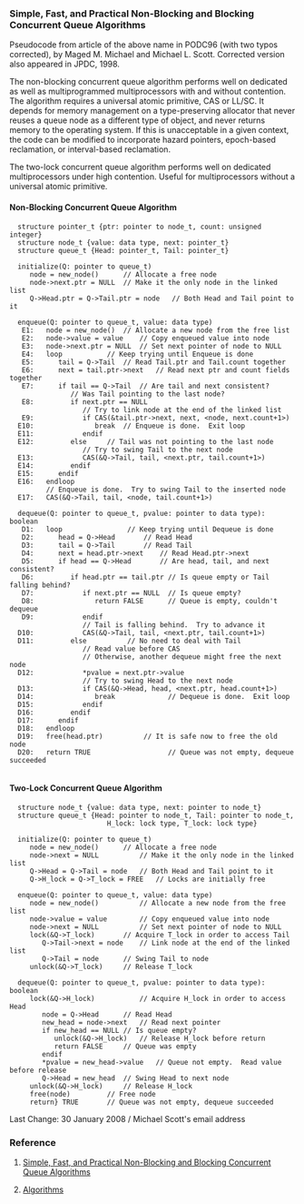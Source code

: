 ### Simple, Fast, and Practical Non-Blocking and Blocking Concurrent Queue Algorithms

Pseudocode from article of the above name in PODC96 (with two typos corrected), by Maged M. Michael and Michael L. Scott. Corrected version also appeared in JPDC, 1998.

The non-blocking concurrent queue algorithm performs well on dedicated as well as multiprogrammed multiprocessors with and without contention. The algorithm requires a universal atomic primitive, CAS or LL/SC. It depends for memory management on a type-preserving allocator that never reuses a queue node as a different type of object, and never returns memory to the operating system. If this is unacceptable in a given context, the code can be modified to incorporate hazard pointers, epoch-based reclamation, or interval-based reclamation.

The two-lock concurrent queue algorithm performs well on dedicated multiprocessors under high contention. Useful for multiprocessors without a universal atomic primitive.

#### Non-Blocking Concurrent Queue Algorithm

```cgo
  structure pointer_t {ptr: pointer to node_t, count: unsigned integer}
  structure node_t {value: data type, next: pointer_t}
  structure queue_t {Head: pointer_t, Tail: pointer_t}
  
  initialize(Q: pointer to queue_t)
     node = new_node()		// Allocate a free node
     node->next.ptr = NULL	// Make it the only node in the linked list
     Q->Head.ptr = Q->Tail.ptr = node	// Both Head and Tail point to it
  
  enqueue(Q: pointer to queue_t, value: data type)
   E1:   node = new_node()	// Allocate a new node from the free list
   E2:   node->value = value	// Copy enqueued value into node
   E3:   node->next.ptr = NULL	// Set next pointer of node to NULL
   E4:   loop			// Keep trying until Enqueue is done
   E5:      tail = Q->Tail	// Read Tail.ptr and Tail.count together
   E6:      next = tail.ptr->next	// Read next ptr and count fields together
   E7:      if tail == Q->Tail	// Are tail and next consistent?
               // Was Tail pointing to the last node?
   E8:         if next.ptr == NULL
                  // Try to link node at the end of the linked list
   E9:            if CAS(&tail.ptr->next, next, <node, next.count+1>)
  E10:               break	// Enqueue is done.  Exit loop
  E11:            endif
  E12:         else		// Tail was not pointing to the last node
                  // Try to swing Tail to the next node
  E13:            CAS(&Q->Tail, tail, <next.ptr, tail.count+1>)
  E14:         endif
  E15:      endif
  E16:   endloop
         // Enqueue is done.  Try to swing Tail to the inserted node
  E17:   CAS(&Q->Tail, tail, <node, tail.count+1>)
  
  dequeue(Q: pointer to queue_t, pvalue: pointer to data type): boolean
   D1:   loop			     // Keep trying until Dequeue is done
   D2:      head = Q->Head	     // Read Head
   D3:      tail = Q->Tail	     // Read Tail
   D4:      next = head.ptr->next    // Read Head.ptr->next
   D5:      if head == Q->Head	     // Are head, tail, and next consistent?
   D6:         if head.ptr == tail.ptr // Is queue empty or Tail falling behind?
   D7:            if next.ptr == NULL  // Is queue empty?
   D8:               return FALSE      // Queue is empty, couldn't dequeue
   D9:            endif
                  // Tail is falling behind.  Try to advance it
  D10:            CAS(&Q->Tail, tail, <next.ptr, tail.count+1>)
  D11:         else		     // No need to deal with Tail
                  // Read value before CAS
                  // Otherwise, another dequeue might free the next node
  D12:            *pvalue = next.ptr->value
                  // Try to swing Head to the next node
  D13:            if CAS(&Q->Head, head, <next.ptr, head.count+1>)
  D14:               break             // Dequeue is done.  Exit loop
  D15:            endif
  D16:         endif
  D17:      endif
  D18:   endloop
  D19:   free(head.ptr)		     // It is safe now to free the old node
  D20:   return TRUE                   // Queue was not empty, dequeue succeeded
  
```

#### Two-Lock Concurrent Queue Algorithm
```cgo
  structure node_t {value: data type, next: pointer to node_t}
  structure queue_t {Head: pointer to node_t, Tail: pointer to node_t,
                        H_lock: lock type, T_lock: lock type}
  
  initialize(Q: pointer to queue_t)
     node = new_node()		// Allocate a free node
     node->next = NULL          // Make it the only node in the linked list
     Q->Head = Q->Tail = node	// Both Head and Tail point to it
     Q->H_lock = Q->T_lock = FREE	// Locks are initially free
  
  enqueue(Q: pointer to queue_t, value: data type)
     node = new_node()	        // Allocate a new node from the free list
     node->value = value		// Copy enqueued value into node
     node->next = NULL          // Set next pointer of node to NULL
     lock(&Q->T_lock)		// Acquire T_lock in order to access Tail
        Q->Tail->next = node	// Link node at the end of the linked list
        Q->Tail = node		// Swing Tail to node
     unlock(&Q->T_lock)		// Release T_lock
  
  dequeue(Q: pointer to queue_t, pvalue: pointer to data type): boolean
     lock(&Q->H_lock)	        // Acquire H_lock in order to access Head
        node = Q->Head		// Read Head
        new_head = node->next	// Read next pointer
        if new_head == NULL	// Is queue empty?
           unlock(&Q->H_lock)	// Release H_lock before return
           return FALSE		// Queue was empty
        endif
        *pvalue = new_head->value	// Queue not empty.  Read value before release
        Q->Head = new_head	// Swing Head to next node
     unlock(&Q->H_lock)		// Release H_lock
     free(node)			// Free node
     return} TRUE		// Queue was not empty, dequeue succeeded

```

Last Change: 30 January 2008 /  Michael Scott's email address


### Reference

1. [Simple, Fast, and Practical Non-Blocking and Blocking Concurrent Queue Algorithms](https://dl.acm.org/doi/10.1145/248052.248106)

2. [Algorithms](https://www.cs.rochester.edu/research/synchronization/pseudocode/queues.html)

